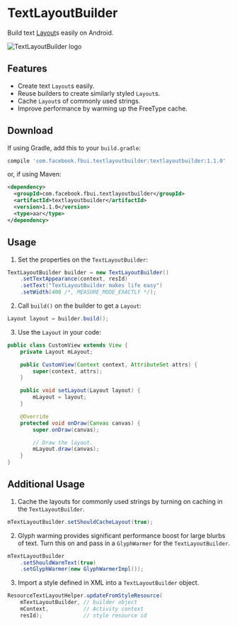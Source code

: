 TextLayoutBuilder
=================
Build text [Layout](https://developer.android.com/reference/android/text/Layout.html)s easily on Android.

![TextLayoutBuilder logo](./docs/logo.png)

Features
--------
- Create text `Layout`s easily.
- Reuse builders to create similarly styled `Layout`s.
- Cache `Layout`s of commonly used strings.
- Improve performance by warming up the FreeType cache.

Download
--------
If using Gradle, add this to your `build.gradle`:

```groovy
compile 'com.facebook.fbui.textlayoutbuilder:textlayoutbuilder:1.1.0'
```

or, if using Maven:

```xml
<dependency>
  <groupId>com.facebook.fbui.textlayoutbuilder</groupId>
  <artifactId>textlayoutbuilder</artifactId>
  <version>1.1.0</version>
  <type>aar</type>
</dependency>
```

Usage
-----
1. Set the properties on the `TextLayoutBuilder`:
  ```java
  TextLayoutBuilder builder = new TextLayoutBuilder()
      .setTextAppearance(context, resId)
      .setText("TextLayoutBuilder makes life easy")
      .setWidth(400 /*, MEASURE_MODE_EXACTLY */);
  ```

2. Call `build()` on the builder to get a `Layout`:
  ```java
  Layout layout = builder.build();
  ```

3. Use the `Layout` in your code:
  ```java
  public class CustomView extends View {
      private Layout mLayout;

      public CustomView(Context context, AttributeSet attrs) {
          super(context, attrs);
      }

      public void setLayout(Layout layout) {
          mLayout = layout;
      }

      @Override
      protected void onDraw(Canvas canvas) {
          super.onDraw(canvas);

          // Draw the layout.
          mLayout.draw(canvas);
      }
  }
  ```

Additional Usage
----------------
1. Cache the layouts for commonly used strings by turning on caching in the `TextLayoutBuilder`.
  ```java
  mTextLayoutBuilder.setShouldCacheLayout(true);
  ```

2. Glyph warming provides significant performance boost for large blurbs of text.
Turn this on and pass in a `GlyphWarmer` for the `TextLayoutBuilder`.
  ```java
  mTextLayoutBuilder
      .setShouldWarmText(true)
      .setGlyphWarmer(new GlyphWarmerImpl());
  ```

3. Import a style defined in XML into a `TextLayoutBuilder` object.
  ```java
  ResourceTextLayoutHelper.updateFromStyleResource(
      mTextLayoutBuilder, // builder object
      mContext,           // Activity context
      resId);             // style resource id
  ```
